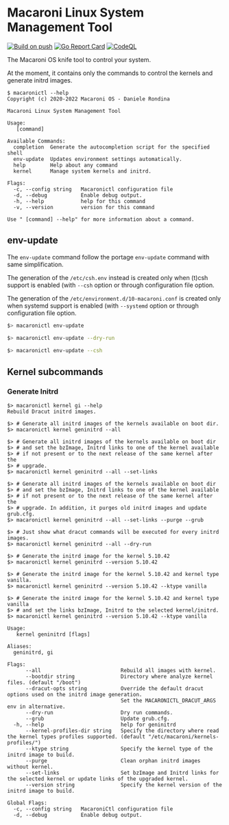 # Macaroni Linux System Management Tool

[![Build on push](https://github.com/funtoo/macaronictl/actions/workflows/push.yml/badge.svg)](https://github.com/funtoo/macaronictl/actions/workflows/push.yml)
[![Go Report Card](https://goreportcard.com/badge/github.com/funtoo/macaronictl)](https://goreportcard.com/report/github.com/funtoo/macaronictl)
[![CodeQL](https://github.com/funtoo/macaronictl/actions/workflows/codeql-analysis.yml/badge.svg)](https://github.com/funtoo/macaronictl/actions/workflows/codeql-analysis.yml)

The Macaroni OS knife tool to control your system.

At the moment, it contains only the commands to control
the kernels and generate initrd images.


```
$ macaronictl --help
Copyright (c) 2020-2022 Macaroni OS - Daniele Rondina

Macaroni Linux System Management Tool

Usage:
   [command]

Available Commands:
  completion  Generate the autocompletion script for the specified shell
  env-update  Updates environment settings automatically.
  help        Help about any command
  kernel      Manage system kernels and initrd.

Flags:
  -c, --config string   Macaronictl configuration file
  -d, --debug           Enable debug output.
  -h, --help            help for this command
  -v, --version         version for this command

Use " [command] --help" for more information about a command.

```

## env-update

The `env-update` command follow the portage `env-update` command with
same simplification.

The generation of the `/etc/csh.env` instead is created only when
(t)csh support is enabled (with `--csh` option or through configuration
file option.

The generation of the `/etc/environment.d/10-macaroni.conf` is created only when
systemd support is enabled (with `--systemd` option or through configuration
file option.

```bash
$> macaronictl env-update

$> macaronictl env-update --dry-run

$> macaronictl env-update --csh
```

## Kernel subcommands

### Generate Initrd

```
$> macaronictl kernel gi --help
Rebuild Dracut initrd images.

$> # Generate all initrd images of the kernels available on boot dir.
$> macaronictl kernel geninitrd --all

$> # Generate all initrd images of the kernels available on boot dir
$> # and set the bzImage, Initrd links to one of the kernel available
$> # if not present or to the next release of the same kernel after the
$> # upgrade.
$> macaronictl kernel geninitrd --all --set-links

$> # Generate all initrd images of the kernels available on boot dir
$> # and set the bzImage, Initrd links to one of the kernel available
$> # if not present or to the next release of the same kernel after the
$> # upgrade. In addition, it purges old initrd images and update grub.cfg.
$> macaronictl kernel geninitrd --all --set-links --purge --grub

$> # Just show what dracut commands will be executed for every initrd images.
$> macaronictl kernel geninitrd --all --dry-run

$> # Generate the initrd image for the kernel 5.10.42
$> macaronictl kernel geninitrd --version 5.10.42

$> # Generate the initrd image for the kernel 5.10.42 and kernel type vanilla.
$> macaronictl kernel geninitrd --version 5.10.42 --ktype vanilla

$> # Generate the initrd image for the kernel 5.10.42 and kernel type vanilla
$> # and set the links bzImage, Initrd to the selected kernel/initrd.
$> macaronictl kernel geninitrd --version 5.10.42 --ktype vanilla

Usage:
   kernel geninitrd [flags]

Aliases:
  geninitrd, gi

Flags:
      --all                          Rebuild all images with kernel.
      --bootdir string               Directory where analyze kernel files. (default "/boot")
      --dracut-opts string           Override the default dracut options used on the initrd image generation.
                                     Set the MACARONICTL_DRACUT_ARGS env in alternative.
      --dry-run                      Dry run commands.
      --grub                         Update grub.cfg.
  -h, --help                         help for geninitrd
      --kernel-profiles-dir string   Specify the directory where read the kernel types profiles supported. (default "/etc/macaroni/kernels-profiles/")
      --ktype string                 Specify the kernel type of the initrd image to build.
      --purge                        Clean orphan initrd images without kernel.
      --set-links                    Set bzImage and Initrd links for the selected kernel or update links of the upgraded kernel.
      --version string               Specify the kernel version of the initrd image to build.

Global Flags:
  -c, --config string   MacaroniCtl configuration file
  -d, --debug           Enable debug output.
```

